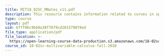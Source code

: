 ```yaml
---
title: MIT18_02SC_MNotes_v11.pdf
description: This resource contains information related to curves in space.
type: course
layout: pdf
uid: 6fff06c9bb0a38f76f9cd2015798f8ed
file_type: application/pdf
file_location: >-
  https://open-learning-course-data-production.s3.amazonaws.com/18-02sc-multivariable-calculus-fall-2010/6fff06c9bb0a38f76f9cd2015798f8ed_MIT18_02SC_MNotes_v11.pdf
course_id: 18-02sc-multivariable-calculus-fall-2010
---
```

